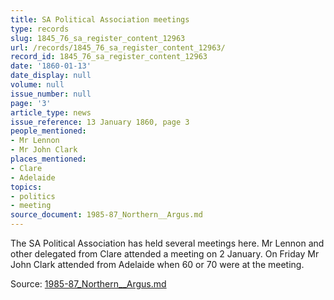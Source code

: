 ```yaml
---
title: SA Political Association meetings
type: records
slug: 1845_76_sa_register_content_12963
url: /records/1845_76_sa_register_content_12963/
record_id: 1845_76_sa_register_content_12963
date: '1860-01-13'
date_display: null
volume: null
issue_number: null
page: '3'
article_type: news
issue_reference: 13 January 1860, page 3
people_mentioned:
- Mr Lennon
- Mr John Clark
places_mentioned:
- Clare
- Adelaide
topics:
- politics
- meeting
source_document: 1985-87_Northern__Argus.md
---
```


The SA Political Association has held several meetings here.  Mr Lennon and other delegated from Clare attended a meeting on 2 January.  On Friday Mr John Clark attended from Adelaide when 60 or 70 were at the meeting.

Source: [1985-87_Northern__Argus.md](/downloads/markdown/1985-87_Northern__Argus.md)
